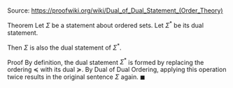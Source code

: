 # 

Source: https://proofwiki.org/wiki/Dual_of_Dual_Statement_(Order_Theory)

Theorem
Let $\Sigma$ be a statement about ordered sets.
Let $\Sigma^*$ be its dual statement.

Then $\Sigma$ is also the dual statement of $\Sigma^*$.


Proof
By definition, the dual statement $\Sigma^*$ is formed by replacing the ordering $\preceq$ with its dual $\succeq$.
By Dual of Dual Ordering, applying this operation twice results in the original sentence $\Sigma$ again.
$\blacksquare$





